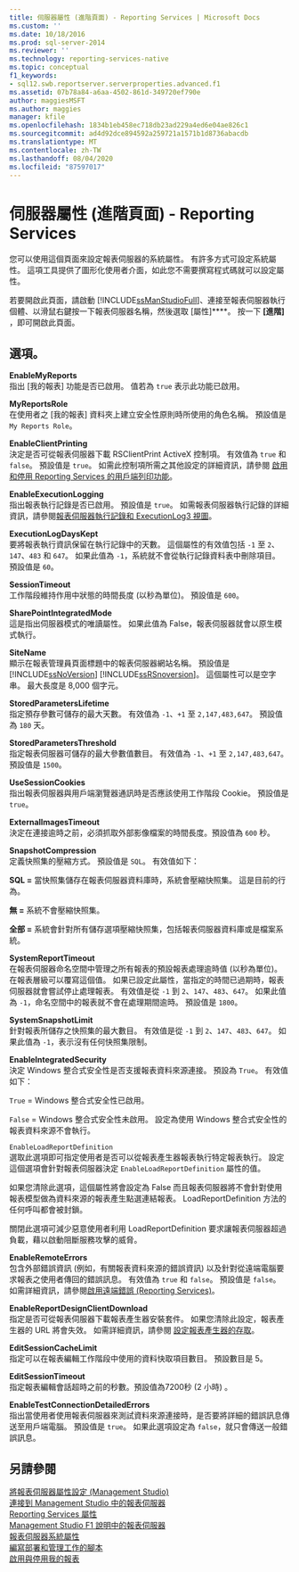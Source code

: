 ```yaml
---
title: 伺服器屬性 (進階頁面) - Reporting Services | Microsoft Docs
ms.custom: ''
ms.date: 10/18/2016
ms.prod: sql-server-2014
ms.reviewer: ''
ms.technology: reporting-services-native
ms.topic: conceptual
f1_keywords:
- sql12.swb.reportserver.serverproperties.advanced.f1
ms.assetid: 07b78a84-a6aa-4502-861d-349720ef790e
author: maggiesMSFT
ms.author: maggies
manager: kfile
ms.openlocfilehash: 1834b1eb458ec718db23ad229a4ed6e04ae826c1
ms.sourcegitcommit: ad4d92dce894592a259721a1571b1d8736abacdb
ms.translationtype: MT
ms.contentlocale: zh-TW
ms.lasthandoff: 08/04/2020
ms.locfileid: "87597017"
---
```

# <a name="server-properties-advanced-page---reporting-services"></a>伺服器屬性 (進階頁面) - Reporting Services
  您可以使用這個頁面來設定報表伺服器的系統屬性。 有許多方式可設定系統屬性。 這項工具提供了圖形化使用者介面，如此您不需要撰寫程式碼就可以設定屬性。  
  
 若要開啟此頁面，請啟動 [!INCLUDE[ssManStudioFull](../../includes/ssmanstudiofull-md.md)]、連接至報表伺服器執行個體、以滑鼠右鍵按一下報表伺服器名稱，然後選取 [屬性]****。 按一下 **[進階]** ，即可開啟此頁面。  
  
## <a name="options"></a>選項。  
 **EnableMyReports**  
 指出 [我的報表] 功能是否已啟用。 值若為 `true` 表示此功能已啟用。  
  
 **MyReportsRole**  
 在使用者之 [我的報表] 資料夾上建立安全性原則時所使用的角色名稱。 預設值是 `My Reports Role`。  
  
 **EnableClientPrinting**  
 決定是否可從報表伺服器下載 RSClientPrint ActiveX 控制項。 有效值為 `true` 和 `false`。 預設值是 `true`。 如需此控制項所需之其他設定的詳細資訊，請參閱 [啟用和停用 Reporting Services 的用戶端列印功能](../report-server/enable-and-disable-client-side-printing-for-reporting-services.md)。  
  
 **EnableExecutionLogging**  
 指出報表執行記錄是否已啟用。 預設值是 `true`。 如需報表伺服器執行記錄的詳細資訊，請參閱[報表伺服器執行記錄和 ExecutionLog3 視圖](../report-server/report-server-executionlog-and-the-executionlog3-view.md)。  
  
 **ExecutionLogDaysKept**  
 要將報表執行資訊保留在執行記錄中的天數。 這個屬性的有效值包括 `-1` 至 `2`、`147`、`483` 和 `647`。 如果此值為 `-1`，系統就不會從執行記錄資料表中刪除項目。 預設值是 `60`。  
  
 **SessionTimeout**  
 工作階段維持作用中狀態的時間長度 (以秒為單位)。 預設值是 `600`。  
  
 **SharePointIntegratedMode**  
 這是指出伺服器模式的唯讀屬性。 如果此值為 False，報表伺服器就會以原生模式執行。  
  
 **SiteName**  
 顯示在報表管理員頁面標題中的報表伺服器網站名稱。 預設值是 [!INCLUDE[ssNoVersion](../../includes/ssnoversion-md.md)] [!INCLUDE[ssRSnoversion](../../includes/ssrsnoversion-md.md)]。 這個屬性可以是空字串。 最大長度是 8,000 個字元。  
  
 **StoredParametersLifetime**  
 指定預存參數可儲存的最大天數。 有效值為 `-1`、`+1` 至 `2,147,483,647`。 預設值為 `180` 天。  
  
 **StoredParametersThreshold**  
 指定報表伺服器可儲存的最大參數值數目。 有效值為 `-1`、`+1` 至 `2,147,483,647`。 預設值是 `1500`。  
  
 **UseSessionCookies**  
 指出報表伺服器與用戶端瀏覽器通訊時是否應該使用工作階段 Cookie。 預設值是 `true`。  
  
 **ExternalImagesTimeout**  
 決定在連接逾時之前，必須抓取外部影像檔案的時間長度。預設值為 `600` 秒。  
  
 **SnapshotCompression**  
 定義快照集的壓縮方式。 預設值是 `SQL`。 有效值如下：  
  
 **SQL =** 當快照集儲存在報表伺服器資料庫時，系統會壓縮快照集。 這是目前的行為。  
  
 **無 =** 系統不會壓縮快照集。  
  
 **全部 =** 系統會針對所有儲存選項壓縮快照集，包括報表伺服器資料庫或是檔案系統。  
  
 **SystemReportTimeout**  
 在報表伺服器命名空間中管理之所有報表的預設報表處理逾時值 (以秒為單位)。 在報表層級可以覆寫這個值。 如果已設定此屬性，當指定的時間已過期時，報表伺服器就會嘗試停止處理報表。 有效值是從 `-1` 到 `2`、`147`、`483`、`647`。 如果此值為 `-1`，命名空間中的報表就不會在處理期間逾時。 預設值是 `1800`。  
  
 **SystemSnapshotLimit**  
 針對報表所儲存之快照集的最大數目。 有效值是從 `-1` 到 `2`、`147`、`483`、`647`。 如果此值為 `-1`，表示沒有任何快照集限制。  
  
 **EnableIntegratedSecurity**  
 決定 Windows 整合式安全性是否支援報表資料來源連接。 預設為 `True`。 有效值如下：  
  
 `True` = Windows 整合式安全性已啟用。  
  
 `False` = Windows 整合式安全性未啟用。 設定為使用 Windows 整合式安全性的報表資料來源不會執行。  
  
 `EnableLoadReportDefinition`  
 選取此選項即可指定使用者是否可以從報表產生器報表執行特定報表執行。 設定這個選項會針對報表伺服器決定 `EnableLoadReportDefinition` 屬性的值。  
  
 如果您清除此選項，這個屬性將會設定為 False 而且報表伺服器將不會針對使用報表模型做為資料來源的報表產生點選連結報表。 LoadReportDefinition 方法的任何呼叫都會被封鎖。  
  
 關閉此選項可減少惡意使用者利用 LoadReportDefinition 要求讓報表伺服器超過負載，藉以啟動阻斷服務攻擊的威脅。  
  
 **EnableRemoteErrors**  
 包含外部錯誤資訊 (例如，有關報表資料來源的錯誤資訊) 以及針對從遠端電腦要求報表之使用者傳回的錯誤訊息。 有效值為 `true` 和 `false`。 預設值是 `false`。 如需詳細資訊，請參閱[啟用遠端錯誤 &#40;Reporting Services&#41;](../report-server/enable-remote-errors-reporting-services.md)。  
  
 **EnableReportDesignClientDownload**  
 指定是否可從報表伺服器下載報表產生器安裝套件。 如果您清除此設定，報表產生器的 URL 將會失效。 如需詳細資訊，請參閱 [設定報表產生器的存取](../report-server/configure-report-builder-access.md)。  
  
 **EditSessionCacheLimit**  
 指定可以在報表編輯工作階段中使用的資料快取項目數目。 預設數目是 5。  
  
 **EditSessionTimeout**  
 指定報表編輯會話超時之前的秒數。預設值為7200秒 (2 小時) 。  
  
 **EnableTestConnectionDetailedErrors**  
 指出當使用者使用報表伺服器來測試資料來源連接時，是否要將詳細的錯誤訊息傳送至用戶端電腦。 預設值是 `true`。 如果此選項設定為 `false`，就只會傳送一般錯誤訊息。  
  
## <a name="see-also"></a>另請參閱  
 [將報表伺服器屬性設定 &#40;Management Studio&#41;](set-report-server-properties-management-studio.md)   
 [連接到 Management Studio 中的報表伺服器](connect-to-a-report-server-in-management-studio.md)   
 [Reporting Services 屬性](../report-server-web-service/net-framework/reporting-services-properties.md)   
 [Management Studio F1 說明中的報表伺服器](report-server-in-management-studio-f1-help.md)   
 [報表伺服器系統屬性](../report-server-web-service/net-framework/reporting-services-properties-report-server-system-properties.md)   
 [編寫部署和管理工作的腳本](script-deployment-and-administrative-tasks.md)   
 [啟用與停用我的報表](../report-server/enable-and-disable-my-reports.md)  
  
  
